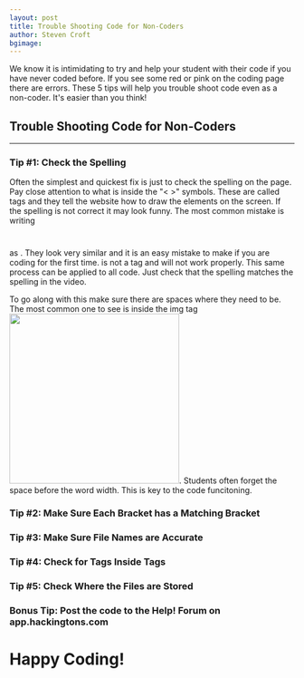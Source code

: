 ```yaml
---
layout: post
title: Trouble Shooting Code for Non-Coders
author: Steven Croft
bgimage:  
---
```


We know it is intimidating to try and help your student with their code if you have never coded before. If you see some red or pink on the coding page there are errors. These 5 tips will help you trouble shoot code even as a non-coder. It's easier than you think! 

## Trouble Shooting Code for Non-Coders
-----

### Tip #1: Check the Spelling
Often the simplest and quickest fix is just to check the spelling on the page. Pay close attention to what is inside the "< >" symbols. These are called tags and they tell the website how to draw the elements on the screen. If the spelling is not correct it may look funny. The most common mistake is writing <code><h1></h1></code> as <code><hi></hi></code>. They look very similar and it is an easy mistake to make if you are coding for the first time. <code><hi></hi></code> is not a tag and will not work properly. This same process can be applied to all code. Just check that the spelling matches the spelling in the video. 

To go along with this make sure there are spaces where they need to be. The most common one to see is inside the img tag <code><img src="imageName.png" width="300"></code>. Students often forget the space before the word width. This is key to the code funcitoning.

### Tip #2: Make Sure Each Bracket has a Matching Bracket 


### Tip #3: Make Sure File Names are Accurate


### Tip #4: Check for Tags Inside Tags


### Tip #5: Check Where the Files are Stored


### Bonus Tip: Post the code to the Help! Forum on app.hackingtons.com


# Happy Coding!
